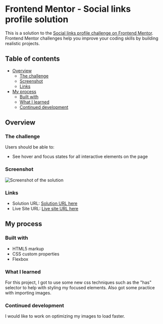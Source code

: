 # Frontend Mentor - Social links profile solution

This is a solution to the [Social links profile challenge on Frontend Mentor](https://www.frontendmentor.io/challenges/social-links-profile-UG32l9m6dQ). Frontend Mentor challenges help you improve your coding skills by building realistic projects. 

## Table of contents

- [Overview](#overview)
  - [The challenge](#the-challenge)
  - [Screenshot](#screenshot)
  - [Links](#links)
- [My process](#my-process)
  - [Built with](#built-with)
  - [What I learned](#what-i-learned)
  - [Continued development](#continued-development)


## Overview

### The challenge

Users should be able to:

- See hover and focus states for all interactive elements on the page

### Screenshot

![Screenshot of the solution]('assets/images/screenshot.png')

### Links

- Solution URL: [Solution URL here](https://github.com/andrew-j-brown/Social-Links-Profile)
- Live Site URL: [Live site URL here](https://andrew-j-brown.github.io/Social-Links-Profile/)

## My process

### Built with

- HTML5 markup
- CSS custom properties
- Flexbox

### What I learned

For this project, I got to use some new css techniques such as the "has" selector to help with styling my focused elements. Also got some practice with importing images.

### Continued development

I would like to work on optimizing my images to load faster.
